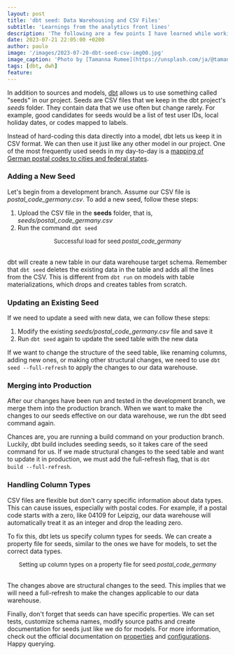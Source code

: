 ```yaml
---
layout: post
title: 'dbt seed: Data Warehousing and CSV Files'
subtitle: 'Learnings from the analytics front lines'
description: 'The following are a few points I have learned while working with seeds in my dbt project'
date: 2023-07-21 22:05:00 +0200
author: paulo
image: '/images/2023-07-20-dbt-seed-csv-img00.jpg'
image_caption: 'Photo by [Tamanna Rumee](https://unsplash.com/ja/@tamanna_rumee?utm_source=unsplash&utm_medium=referral&utm_content=creditCopyText) on [Unsplash](https://unsplash.com/photos/FMhKAulD9A4?utm_source=unsplash&utm_medium=referral&utm_content=creditCopyText)'
tags: [dbt, dwh]
feature:
---  
```


In addition to sources and models, [dbt](https://www.getdbt.com/) allows us to use something called "seeds" in our project. Seeds are CSV files that we keep in the dbt project's *seeds* folder. They contain data that we use often but change rarely. For example, good candidates for seeds would be a list of test user IDs, local holiday dates, or codes mapped to labels.

Instead of hard-coding this data directly into a model, dbt lets us keep it in CSV format. We can then use it just like any other model in our project. One of the most frequently used seeds in my day-to-day is a [mapping of German postal codes to cities and federal states](https://github.com/moralescastillo/datasets/blob/main/postal-code-germany.csv).


### Adding a New Seed

Let's begin from a development branch. Assume our CSV file is *postal_code_germany.csv*. To add a new seed, follow these steps:


1. Upload the CSV file in the **seeds** folder, that is, *seeds/postal_code_germany.csv*
2. Run the command `dbt seed`

<script src="https://gist.github.com/moralescastillo/3141a2ac1783ad97b49bd9e622d8695f.js"></script>
<font size="-1"><center><span> Successful load for seed <i>postal_code_germany</i> </span></center></font>
<br>

dbt will create a new table in our data warehouse target schema. Remember that `dbt seed` deletes the existing data in the table and adds all the lines from the CSV. This is different from `dbt run` on models with table materializations, which drops and creates tables from scratch.


### Updating an Existing Seed

If we need to update a seed with new data, we can follow these steps:

1. Modify the existing *seeds/postal_code_germany.csv* file and save it
2. Run `dbt seed` again to update the seed table with the new data

If we want to change the structure of the seed table, like renaming columns, adding new ones, or making other structural changes, we need to use `dbt seed --full-refresh` to apply the changes to our data warehouse.

### Merging into Production

After our changes have been run and tested in the development branch, we merge them into the production branch. When we want to make the changes to our seeds effective on our data warehouse, we run the dbt seed command again.

Chances are, you are running a build command on your production branch. Luckily, dbt build includes seeding seeds, so it takes care of the seed command for us. If we made structural changes to the seed table and want to update it in production, we must add the full-refresh flag, that is `dbt build --full-refresh`.

### Handling Column Types

CSV files are flexible but don't carry specific information about data types. This can cause issues, especially with postal codes. For example, if a postal code starts with a zero, like 04109 for Leipzig, our data warehouse will automatically treat it as an integer and drop the leading zero.

To fix this, dbt lets us specify column types for seeds. We can create a property file for seeds, similar to the ones we have for models, to set the correct data types.

<script src="https://gist.github.com/moralescastillo/6757ab31add692a71f9ceb305eb4a94e.js"></script>
<font size="-1"><center><span> Setting up column types on a property file for seed <i>postal_code_germany</i> </span></center></font>
<br>

The changes above are structural changes to the seed. This implies that we will need a full-refresh to make the changes applicable to our data warehouse.

Finally, don't forget that seeds can have specific properties. We can set tests, customize schema names, modify source paths and create documentation for seeds just like we do for models. For more information, check out the official documentation on [properties](https://docs.getdbt.com/reference/seed-properties) and [configurations](https://docs.getdbt.com/reference/seed-configs). Happy querying.


